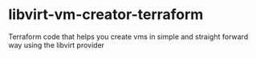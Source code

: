 # libvirt-vm-creator-terraform
Terraform code that helps you create vms in simple and straight forward way using the libvirt provider
